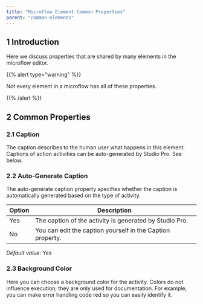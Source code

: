 ```yaml
---
title: "Microflow Element Common Properties"
parent: "common-elements"
---
```


## 1 Introduction

Here we discuss properties that are shared by many elements in the microflow editor.

{{% alert type="warning" %}}

Not every element in a microflow has all of these properties.

{{% /alert %}}

## 2 Common Properties

### 2.1 Caption

The caption describes to the human user what happens in this element. Captions of action activities can be auto-generated by Studio Pro. See below.

### 2.2 Auto-Generate Caption

The auto-generate caption property specifies whether the caption is automatically generated based on the type of activity.

| Option | Description |
| --- | --- |
| Yes | The caption of the activity is generated by Studio Pro. |
| No | You can edit the caption yourself in the Caption property. |

_Default value_: Yes

### 2.3 Background Color

Here you can choose a background color for the activity. Colors do not influence execution; they are only used for documentation. For example, you can make error handling code red so you can easily identify it.
